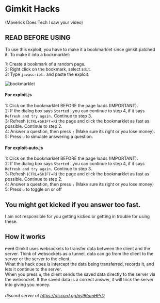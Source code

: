 # Gimkit Hacks

(Maverick Does Tech I saw your video)

## READ BEFORE USING

To use this exploit, you have to make it a bookmarklet since gimkit patched it.
To make it into a bookmarklet:

1: Create a bookmark of a random page.<br>
2: Right click on the bookmark, select `Edit`.<br>
3: Type `javascript:` and paste the exploit.<br>

![bookmarklet](https://user-images.githubusercontent.com/63729314/233174588-10882201-f476-4ca0-9c38-8552a0a37f21.gif)

#### For exploit.js

1: Click on the bookmarklet BEFORE the page loads (IMPORTANT).<br>
2: If the dialog box says `Started.` you can continue to step 4, if it says `Refresh and try again.` Continue to step 3.<br>
3: Refresh (`CTRL`+`SHIFT`+`R`) the page and click the bookmarklet as fast as possible. Continue to step 2.<br>
4: Answer a question, then press `;` (Make sure its right or you lose money).<br>
5: Press `u` to simulate answering a question.<br>

#### For exploit-auto.js

1: Click on the bookmarklet BEFORE the page loads (IMPORTANT).<br>
2: If the dialog box says `Started.` you can continue to step 4, if it says `Refresh and try again.` Continue to step 3.<br>
3: Refresh (`CTRL`+`SHIFT`+`R`) the page and click the bookmarklet as fast as possible. Continue to step 2.<br>
4: Answer a question, then press `;` (Make sure its right or you lose money)<br>
5: Press `u` to toggle on or off<br>

## You might get kicked if you answer too fast.
I am not responsible for you getting kicked or getting in trouble for using these.

## How it works
~~nerd~~ 
Gimkit uses websockets to transfer data between the client and the server. Think of websockets as a tunnel, data can go from the client to the server or the server to the client.<br>
What this hack does is intercept the data being transferred, records it, and lets it continue to the server.<br>
When you press `u`, the client sends the saved data directly to the server via the websocket. If the saved data is a correct answer, it will trick the server into giving you money.<br>

###### discord server at https://discord.gg/ns96amHPrD
